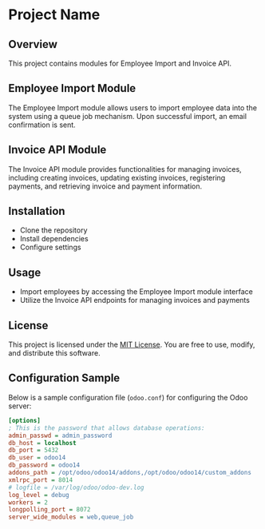 # Project Name

## Overview

This project contains modules for Employee Import and Invoice API.

## Employee Import Module

The Employee Import module allows users to import employee data into the system using a queue job mechanism. Upon successful import, an email confirmation is sent.

## Invoice API Module

The Invoice API module provides functionalities for managing invoices, including creating invoices, updating existing invoices, registering payments, and retrieving invoice and payment information.

## Installation

- Clone the repository
- Install dependencies
- Configure settings

## Usage

- Import employees by accessing the Employee Import module interface
- Utilize the Invoice API endpoints for managing invoices and payments

## License

This project is licensed under the [MIT License](https://opensource.org/licenses/MIT). You are free to use, modify, and distribute this software.


## Configuration Sample

Below is a sample configuration file (`odoo.conf`) for configuring the Odoo server:

```ini
[options]
; This is the password that allows database operations:
admin_passwd = admin_password
db_host = localhost
db_port = 5432
db_user = odoo14
db_password = odoo14
addons_path = /opt/odoo/odoo14/addons,/opt/odoo/odoo14/custom_addons
xmlrpc_port = 8014
# logfile = /var/log/odoo/odoo-dev.log
log_level = debug
workers = 2
longpolling_port = 8072
server_wide_modules = web,queue_job
```